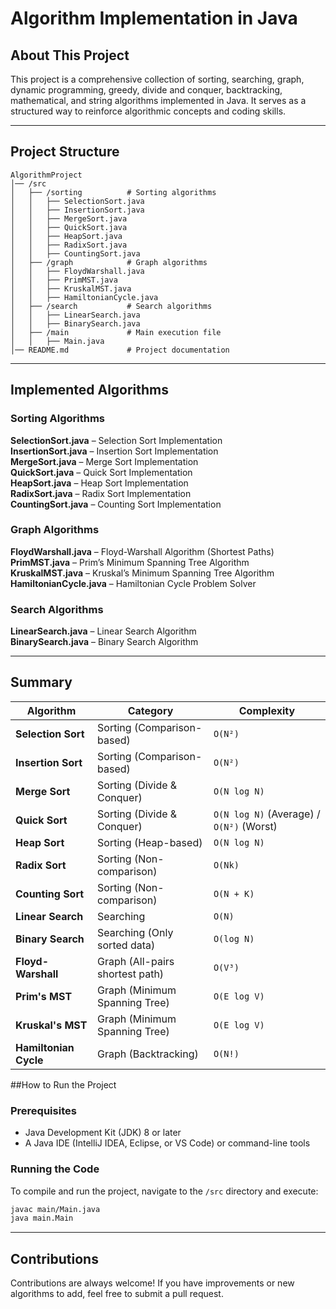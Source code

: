 
#  Algorithm Implementation in Java

##  About This Project
This project is a comprehensive collection of sorting, searching, graph, dynamic programming, greedy, divide and conquer, backtracking, mathematical, and string algorithms implemented in Java. It serves as a structured way to reinforce algorithmic concepts and coding skills.

---

##  Project Structure
```
AlgorithmProject
│── /src
│   ├── /sorting          # Sorting algorithms
│   │   ├── SelectionSort.java
│   │   ├── InsertionSort.java
│   │   ├── MergeSort.java
│   │   ├── QuickSort.java
│   │   ├── HeapSort.java
│   │   ├── RadixSort.java
│   │   ├── CountingSort.java
│   ├── /graph            # Graph algorithms
│   │   ├── FloydWarshall.java
│   │   ├── PrimMST.java
│   │   ├── KruskalMST.java
│   │   ├── HamiltonianCycle.java
│   ├── /search           # Search algorithms
│   │   ├── LinearSearch.java
│   │   ├── BinarySearch.java
│   ├── /main             # Main execution file
│   │   ├── Main.java
│── README.md             # Project documentation
```

---

##  Implemented Algorithms

###  Sorting Algorithms
**SelectionSort.java** – Selection Sort Implementation  
**InsertionSort.java** – Insertion Sort Implementation  
**MergeSort.java** – Merge Sort Implementation  
**QuickSort.java** – Quick Sort Implementation  
**HeapSort.java** – Heap Sort Implementation  
**RadixSort.java** – Radix Sort Implementation  
 **CountingSort.java** – Counting Sort Implementation  

###  Graph Algorithms
**FloydWarshall.java** – Floyd-Warshall Algorithm (Shortest Paths)  
 **PrimMST.java** – Prim’s Minimum Spanning Tree Algorithm  
 **KruskalMST.java** – Kruskal’s Minimum Spanning Tree Algorithm  
 **HamiltonianCycle.java** – Hamiltonian Cycle Problem Solver  

### Search Algorithms
**LinearSearch.java** – Linear Search Algorithm  
**BinarySearch.java** – Binary Search Algorithm  


---
##  Summary

| Algorithm | Category | Complexity |
| --- | --- | --- |
| **Selection Sort** | Sorting (Comparison-based) | `O(N²)` |
| **Insertion Sort** | Sorting (Comparison-based) | `O(N²)` |
| **Merge Sort** | Sorting (Divide & Conquer) | `O(N log N)` |
| **Quick Sort** | Sorting (Divide & Conquer) | `O(N log N)` (Average) / `O(N²)` (Worst) |
| **Heap Sort** | Sorting (Heap-based) | `O(N log N)` |
| **Radix Sort** | Sorting (Non-comparison) | `O(Nk)` |
| **Counting Sort** | Sorting (Non-comparison) | `O(N + K)` |
| **Linear Search** | Searching | `O(N)` |
| **Binary Search** | Searching (Only sorted data) | `O(log N)` |
| **Floyd-Warshall** | Graph (All-pairs shortest path) | `O(V³)` |
| **Prim's MST** | Graph (Minimum Spanning Tree) | `O(E log V)` |
| **Kruskal's MST** | Graph (Minimum Spanning Tree) | `O(E log V)` |
| **Hamiltonian Cycle** | Graph (Backtracking) | `O(N!)` |

##How to Run the Project
###  Prerequisites
- Java Development Kit (JDK) 8 or later
- A Java IDE (IntelliJ IDEA, Eclipse, or VS Code) or command-line tools

###  Running the Code
To compile and run the project, navigate to the `/src` directory and execute:
```sh
javac main/Main.java
java main.Main
```

---

##  Contributions
Contributions are always welcome! If you have improvements or new algorithms to add, feel free to submit a pull request.


